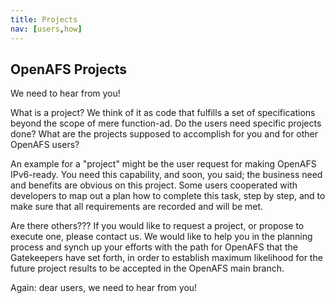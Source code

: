 ```yaml
---
title: Projects
nav: [users,how]
---
```


## OpenAFS Projects ##

We need to hear from you!

What is a project?  We think of it as code that fulfills a set of specifications beyond the scope of mere function-ad.  Do the users need specific projects done?  What are the projects supposed to accomplish for you and for other OpenAFS users?

An example for a "project" might be the user request for making OpenAFS IPv6-ready.  You need this capability, and soon, you said; the business need and benefits are obvious on this project.  Some users cooperated with developers to map out a plan how to complete this task, step by step, and to make sure that all requirements are recorded and will be met.

Are there others???  If you would like to request a project, or propose to execute one, please contact us.  We would like to help you in the planning process and synch up your efforts with the path for OpenAFS that the Gatekeepers have set forth, in order to establish maximum likelihood for the future project results to be accepted in the OpenAFS main branch.

Again: dear users, we need to hear from you!
